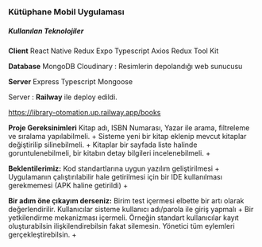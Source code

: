 ### Kütüphane Mobil Uygulaması
##### Kullanılan Teknolojiler 

**Client**
React Native 
Redux 
Expo 
Typescript 
Axios
Redux Tool Kit

**Database**
MongoDB 
Cloudinary : Resimlerin depolandığı web sunucusu 

**Server**
Express 
Typescript
Mongoose

Server : **Railway** ile deploy edildi. 

https://library-otomation.up.railway.app/books

**Proje Gereksinimleri**
Kitap adı, ISBN Numarası, Yazar ile arama, filtreleme ve sıralama
yapılabilmeli. +
Sisteme yeni bir kitap eklenip mevcut kitaplar değiştirilip
silinebilmeli. + 
Kitaplar bir sayfada liste halinde goruntulenebilmeli, bir kitabın
detay bilgileri incelenebilmeli. + 

**Beklentilerimiz:**
Kod standartlarına uygun yazılım geliştirilmesi + 
Uygulamanın çalıştırılabilir hale getirilmesi için bir IDE
kullanılması gerekmemesi (APK haline getirildi) +

**Bir adım öne çıkayım derseniz:**
Birim test içermesi elbette bir artı olarak değerlendirilir. 
Kullanıcılar sisteme kullanıcı adı/parola ile giriş yapmalı +
Bir yetkilendirme mekanizması içermeli. Örneğin standart kullanıcılar
kayıt oluşturabilsin ilişkilendirebilsin fakat silemesin. Yönetici tüm
eylemleri gerçekleştirebilsin. +